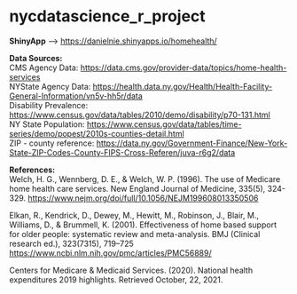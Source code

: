 # nycdatascience_r_project
**ShinyApp** --> https://danielnie.shinyapps.io/homehealth/

**Data Sources:**<br>
CMS Agency Data: https://data.cms.gov/provider-data/topics/home-health-services<br>
NYState Agency Data: https://health.data.ny.gov/Health/Health-Facility-General-Information/vn5v-hh5r/data<br>
Disability Prevalence: https://www.census.gov/data/tables/2010/demo/disability/p70-131.html<br>
NY State Population: https://www.census.gov/data/tables/time-series/demo/popest/2010s-counties-detail.html<br>
ZIP - county reference: https://data.ny.gov/Government-Finance/New-York-State-ZIP-Codes-County-FIPS-Cross-Referen/juva-r6g2/data<br>

**References:**<br>
Welch, H. G., Wennberg, D. E., & Welch, W. P. (1996). The use of Medicare home health care services. 
New England Journal of Medicine, 335(5), 324-329.
https://www.nejm.org/doi/full/10.1056/NEJM199608013350506

Elkan, R., Kendrick, D., Dewey, M., Hewitt, M., Robinson, J., Blair, M., Williams, D., & Brummell, K. (2001). 
Effectiveness of home based support for older people: systematic review and meta-analysis. 
BMJ (Clinical research ed.), 323(7315), 719–725
https://www.ncbi.nlm.nih.gov/pmc/articles/PMC56889/

Centers for Medicare & Medicaid Services. (2020). National health expenditures 2019 highlights. Retrieved October, 22, 2021.
